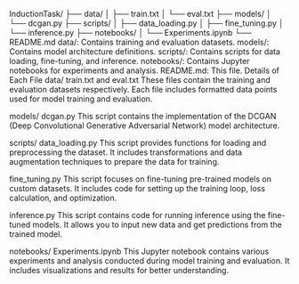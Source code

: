 InductionTask/
├── data/
│   ├── train.txt
│   └── eval.txt
├── models/
│   └── dcgan.py
├── scripts/
│   ├── data_loading.py
│   ├── fine_tuning.py
│   └── inference.py
├── notebooks/
│   └── Experiments.ipynb
└── README.md
data/: Contains training and evaluation datasets.
models/: Contains model architecture definitions.
scripts/: Contains scripts for data loading, fine-tuning, and inference.
notebooks/: Contains Jupyter notebooks for experiments and analysis.
README.md: This file.
Details of Each File
data/
train.txt and eval.txt
These files contain the training and evaluation datasets respectively. Each file includes formatted data points used for model training and evaluation.

models/
dcgan.py
This script contains the implementation of the DCGAN (Deep Convolutional Generative Adversarial Network) model architecture.

scripts/
data_loading.py
This script provides functions for loading and preprocessing the dataset. It includes transformations and data augmentation techniques to prepare the data for training.

fine_tuning.py
This script focuses on fine-tuning pre-trained models on custom datasets. It includes code for setting up the training loop, loss calculation, and optimization.

inference.py
This script contains code for running inference using the fine-tuned models. It allows you to input new data and get predictions from the trained model.

notebooks/
Experiments.ipynb
This Jupyter notebook contains various experiments and analysis conducted during model training and evaluation. It includes visualizations and results for better understanding.
